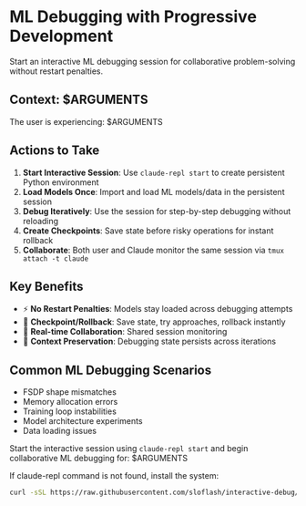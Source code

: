 # ML Debugging with Progressive Development

Start an interactive ML debugging session for collaborative problem-solving without restart penalties.

## Context: $ARGUMENTS

The user is experiencing: $ARGUMENTS

## Actions to Take

1. **Start Interactive Session**: Use `claude-repl start` to create persistent Python environment
2. **Load Models Once**: Import and load ML models/data in the persistent session  
3. **Debug Iteratively**: Use the session for step-by-step debugging without reloading
4. **Create Checkpoints**: Save state before risky operations for instant rollback
5. **Collaborate**: Both user and Claude monitor the same session via `tmux attach -t claude`

## Key Benefits

- ⚡ **No Restart Penalties**: Models stay loaded across debugging attempts
- 🔄 **Checkpoint/Rollback**: Save state, try approaches, rollback instantly
- 👥 **Real-time Collaboration**: Shared session monitoring
- 🧠 **Context Preservation**: Debugging state persists across iterations

## Common ML Debugging Scenarios

- FSDP shape mismatches
- Memory allocation errors  
- Training loop instabilities
- Model architecture experiments
- Data loading issues

Start the interactive session using `claude-repl start` and begin collaborative ML debugging for: $ARGUMENTS

If claude-repl command is not found, install the system:
```bash
curl -sSL https://raw.githubusercontent.com/sloflash/interactive-debug/main/src/install_universal.py | python3
```
